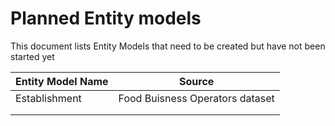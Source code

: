 # Planned Entity models

This document lists Entity Models that need to be created but have not been started yet

|Entity Model Name|Source|
|---|---|
|Establishment|Food Buisness Operators dataset|
|||
|||
